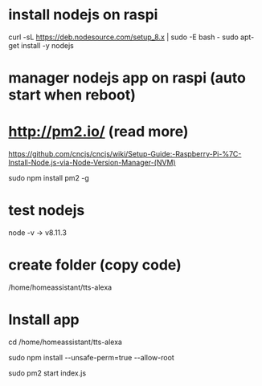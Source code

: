 # install nodejs on raspi

curl -sL https://deb.nodesource.com/setup_8.x | sudo -E bash -
sudo apt-get install -y nodejs

# manager nodejs app on raspi (auto start when reboot)

# http://pm2.io/ (read more)

https://github.com/cncjs/cncjs/wiki/Setup-Guide:-Raspberry-Pi-%7C-Install-Node.js-via-Node-Version-Manager-(NVM)

sudo npm install pm2 -g

# test nodejs

node -v
-> v8.11.3

# create folder (copy code)

/home/homeassistant/tts-alexa

# Install app

cd /home/homeassistant/tts-alexa

sudo npm install --unsafe-perm=true --allow-root

sudo pm2 start index.js
